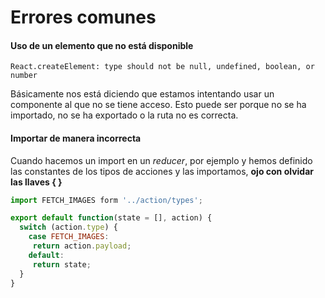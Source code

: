 # Errores comunes

#### Uso de un elemento que no está disponible
`React.createElement: type should not be null, undefined, boolean, or number`

Básicamente nos está diciendo que estamos intentando usar un componente al que no se tiene acceso. Esto puede ser porque no se ha importado, no se ha exportado o la ruta no es correcta.

#### Importar de manera incorrecta

Cuando hacemos un import en un _reducer_, por ejemplo y hemos definido las constantes de los tipos de acciones y las importamos, **ojo con olvidar las llaves { }**

```js
import FETCH_IMAGES form '../action/types';

export default function(state = [], action) {
  switch (action.type) {
    case FETCH_IMAGES:
     return action.payload;
    default:
     return state;
  }
}
```